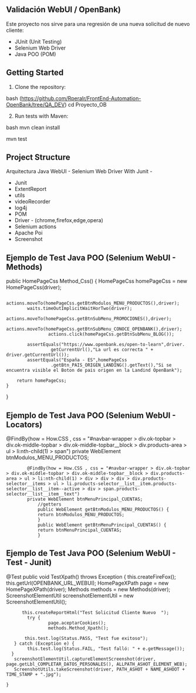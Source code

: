 ## Validación WebUI / OpenBank)

Este proyecto nos sirve para una regresión de una nueva solicitud de nuevo cliente:

- JUnit (Unit Testing)
- Selenium Web Driver
- Java POO (POM)

## Getting Started

1. Clone the repository:

bash
(https://github.com/Rperalr/FrontEnd-Automation-OpenBank/tree/QA_DEV)
cd Proyecto_OB

2. Run tests with Maven:

bash
mvn clean install

mvn test

##  Project Structure

Arquitectura Java WebUI - Selenium Web Driver With Junit -  
- Junit
- ExtentReport
- utils
- videoRecorder
- log4j
- POM
- Driver - (chrome,firefox,edge,opera)
- Selenium actions
- Apache Poi
- Screenshot
  
##  Ejemplo de Test Java POO (Selenium WebUI - Methods)
 public HomePageCss Method_Css() {
        HomePageCss homePageCss = new HomePageCss(driver);
        
            actions.moveTo(homePageCss.getBtnModulos_MENU_PRODUCTOS(),driver);
            waits.timeOutImplicitWaitHorTwo(driver);
                    actions.moveTo(homePageCss.getBtnSubMenu_PROMOCIONES(),driver);
                    actions.moveTo(homePageCss.getBtnSubMenu_CONOCE_OPENBANK(),driver);
                    actions.click(homePageCss.getBtnSubMenu_BLOG());

            assertEquals("https://www.openbank.es/open-to-learn",driver.
                     getCurrentUrl(),"La url es correcta " + driver.getCurrentUrl());
            assertEquals("España - ES",homePageCss
                     .getBtn_PAIS_ORIGEN_LANDING().getText(),"Si se encuentra visible el Boton de pais origen en la Landind OpenBank");

        return homePageCss;
    }
}

##  Ejemplo de Test Java POO (Selenium WebUI - Locators)
  @FindBy(how = How.CSS , css = "#navbar-wrapper > div.ok-topbar > div.ok-middle-topbar > div.ok-middle-topbar__block > div.products-area > ul > li:nth-child(1) > span")
        private WebElement btnModulos_MENU_PRODUCTOS;
        
            @FindBy(how = How.CSS , css = "#navbar-wrapper > div.ok-topbar > div.ok-middle-topbar > div.ok-middle-topbar__block > div.products-area > ul > li:nth-child(1) > div > div > div > div.products-selector__items > ul > li.products-selector__list__item.products-    selector__list__item--active > div > span.products-selector__list__item__text")
            private WebElement btnMenuPrincipal_CUENTAS;
                //getters
                public WebElement getBtnModulos_MENU_PRODUCTOS() {
                return btnModulos_MENU_PRODUCTOS;
                }
                public WebElement getBtnMenuPrincipal_CUENTAS() {
                return btnMenuPrincipal_CUENTAS;
                }


##  Ejemplo de Test Java POO (Selenium WebUI - Test - Junit)
@Test
    public void TestXpath() throws Exception {
       this.createFireFox();
          this.getUrl(OPENBANK_URL_WEBUI);
                 HomePageXPath page = new HomePageXPath(driver);
                 Methods methods = new Methods(driver);
                 ScreenshotElementUtil screenshotElementUtil = new ScreenshotElementUtil();

          this.createReportHtml("Test Solicitud Cliente Nuevo  ");
            try {
                    page.aceptarCookies();
                    methods.Method_Xpath();

           this.test.log(Status.PASS, "Test fue exitoso");
       } catch (Exception e) {
            this.test.log(Status.FAIL, "Test falló: " + e.getMessage());
      }
       screenshotElementUtil.captureElementScreenshot(driver, page.getLbl_COMPLETAR_DATOS_PERSONALES(), ALLPATH_ASHOT_ELEMENT_WEB);
       ScreenshotUtils.takeScreenshot(driver, PATH_ASHOT + NAME_ASHOOT + TIME_STAMP + ".jpg");

    }

